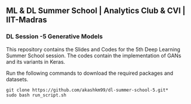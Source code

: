 ## ML & DL Summer School | Analytics Club & CVI | IIT-Madras

### DL Session -5 Generative Models

This repository contains the Slides and Codes for the 5th Deep Learning Summer School session. The codes contain the implementation of GANs and its variants in Keras.

Run the following commands to download the required packages and datasets.

```
git clone https://github.com/akashkm99/dl-summer-school-5.git*
sudo bash run_script.sh
```
